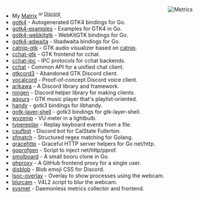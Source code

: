 <img align="right" alt="Metrics" src="https://github.com/diamondburned/diamondburned/blob/master/github-metrics.svg">

- My [Matrix](https://matrix.to/#/#nixhub-home:matrix.org) <sup>or [Discord](https://discord.gg/hnzYamS)</sup>.
- [gotk4](https://github.com/diamondburned/gotk4) - Autogenerated GTK4 bindings for Go.
- [gotk4-examples](https://github.com/diamondburned/gotk4-examples) - Examples for GTK4 in Go.
- [gotk4-webkitgtk](https://github.com/diamondburned/gotk4-webkitgtk) - WebKitGTK bindings for Go.
- [gotk4-adwaita](https://github.com/diamondburned/gotk4-adwaita) - libadwaita bindings for Go.
- [catnip-gtk](https://github.com/diamondburned/catnip-gtk) - GTK audio visualizer based on [catnip](https://github.com/noriah/catnip).
- [cchat-gtk](https://github.com/diamondburned/cchat-gtk) - GTK frontend for cchat.
- [cchat-ipc](https://github.com/diamondburned/cchat-ipc) - IPC protocols for cchat backends.
- [cchat](https://github.com/diamondburned/cchat) - Common API for a unified chat client.
- [gtkcord3](https://github.com/diamondburned/gtkcord3) - Abandoned GTK Discord client.
- [vocalcord](https://github.com/diamondburned/vocalcord) - Proof-of-concept Discord voice client.
- [arikawa](https://github.com/diamondburned/arikawa) - A Discord library and framework.
- [ningen](https://github.com/diamondburned/ningen) - Discord helper library for making clients.
- [aqours](https://github.com/diamondburned/aqours) - GTK music player that's playlist-oriented.
- [handy](https://github.com/diamondburned/handy) - gotk3 bindings for libhandy.
- [gotk-layer-shell](https://github.com/diamondburned/gotk-layer-shell) - gotk3 bindings for gtk-layer-shell.
- [wyzenip](https://github.com/diamondburned/wyzenip) - VU meter in a lightbulb.
- [typereplay](https://github.com/diamondburned/typereplay) - Replay keyboard events from a file.
- [csufbot](https://github.com/diamondburned/csufbot) - Discord bot for CalState Fullerton.
- [sfmatch](https://github.com/diamondburned/sfmatch) - Structured regex matching for Golang.
- [gracehttp](https://github.com/diamondburned/gracehttp) - Graceful HTTP server helpers for Go net/http.
- [goprofgen](https://github.com/diamondburned/goprofgen) - Script to inject net/http/pprof.
- [smolboard](https://github.com/diamondburned/smolboard) - A small booru clone in Go.
- [ghproxy](https://github.com/diamondburned/ghproxy) - A GitHub frontend proxy for a single user.
- [disblob](https://github.com/diamondburned/disblob) - Blob emoji CSS for Discord.
- [lsoc-overlay](https://github.com/diamondburned/lsoc-overlay) - Overlay to show processes using the webcam.
- [blurcam](https://github.com/diamondburned/blurcam) - V4L2 script to blur the webcam.
- [sysmet](https://github.com/diamondburned/sysmet) - Daemonless metrics collector and frontend.
